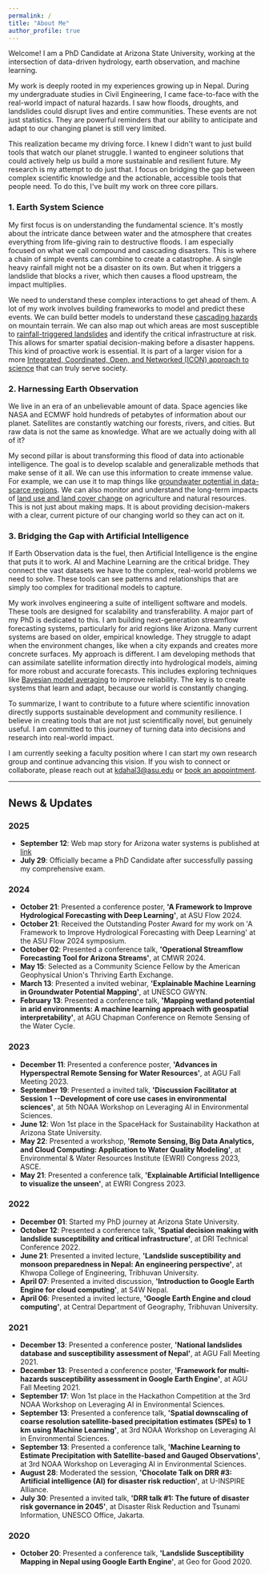 ```yaml
---
permalink: /
title: "About Me"
author_profile: true
---
```

Welcome! I am a PhD Candidate at Arizona State University, working at the intersection of data-driven hydrology, earth observation, and machine learning.

My work is deeply rooted in my experiences growing up in Nepal. During my undergraduate studies in Civil Engineering, I came face-to-face with the real-world impact of natural hazards. I saw how floods, droughts, and landslides could disrupt lives and entire communities. These events are not just statistics. They are powerful reminders that our ability to anticipate and adapt to our changing planet is still very limited.

This realization became my driving force. I knew I didn't want to just build tools that watch our planet struggle. I wanted to engineer solutions that could actively help us build a more sustainable and resilient future. My research is my attempt to do just that. I focus on bridging the gap between complex scientific knowledge and the actionable, accessible tools that people need. To do this, I've built my work on three core pillars.

### 1. Earth System Science
<!-- Suggested Image: A compelling photograph of a landslide path on a green mountainside or an aerial view of a flooded river valley. -->
My first focus is on understanding the fundamental science. It's mostly about the intricate dance between water and the atmosphere that creates everything from life-giving rain to destructive floods. I am especially focused on what we call compound and cascading disasters. This is where a chain of simple events can combine to create a catastrophe. A single heavy rainfall might not be a disaster on its own. But when it triggers a landslide that blocks a river, which then causes a flood upstream, the impact multiplies.

We need to understand these complex interactions to get ahead of them. A lot of my work involves building frameworks to model and predict these events. We can build better models to understand these [cascading hazards](https://doi.org/10.1080/19475705.2022.2162443) on mountain terrain. We can also map out which areas are most susceptible to [rainfall-triggered landslides](https://doi.org/10.1016/j.scitotenv.2023.162242) and identify the critical infrastructure at risk. This allows for smarter spatial decision-making before a disaster happens. This kind of proactive work is essential. It is part of a larger vision for a more [Integrated, Coordinated, Open, and Networked (ICON) approach to science](https://doi.org/10.1029/2021EA002114) that can truly serve society.

### 2. Harnessing Earth Observation
<!-- Suggested Image: A striking satellite image, perhaps a false-color composite showing vegetation health, water bodies, or the extent of a wildfire. -->
We live in an era of an unbelievable amount of data. Space agencies like NASA and ECMWF hold hundreds of petabytes of information about our planet. Satellites are constantly watching our forests, rivers, and cities. But raw data is not the same as knowledge. What are we actually doing with all of it?

My second pillar is about transforming this flood of data into actionable intelligence. The goal is to develop scalable and generalizable methods that make sense of it all. We can use this information to create immense value. For example, we can use it to map things like [groundwater potential in data-scarce regions](https://doi.org/10.1016/j.jhydrol.2023.130417). We can also monitor and understand the long-term impacts of [land use and land cover change](https://doi.org/10.1016/j.rsase.2022.100895) on agriculture and natural resources. This is not just about making maps. It is about providing decision-makers with a clear, current picture of our changing world so they can act on it.

### 3. Bridging the Gap with Artificial Intelligence
<!-- Suggested Image: An abstract graphic illustrating a neural network, a data flowchart, or a dashboard displaying predictive analytics. -->
If Earth Observation data is the fuel, then Artificial Intelligence is the engine that puts it to work. AI and Machine Learning are the critical bridge. They connect the vast datasets we have to the complex, real-world problems we need to solve. These tools can see patterns and relationships that are simply too complex for traditional models to capture.

My work involves engineering a suite of intelligent software and models. These tools are designed for scalability and transferability. A major part of my PhD is dedicated to this. I am building next-generation streamflow forecasting systems, particularly for arid regions like Arizona. Many current systems are based on older, empirical knowledge. They struggle to adapt when the environment changes, like when a city expands and creates more concrete surfaces. My approach is different. I am developing methods that can assimilate satellite information directly into hydrological models, aiming for more robust and accurate forecasts. This includes exploring techniques like [Bayesian model averaging](https://geokshitij.github.io/publication/2025-12-30-improving-hydrological-forecasting-with-bayesian-model-averaging-over-multiple-loss-functions) to improve reliability. The key is to create systems that learn and adapt, because our world is constantly changing.

To summarize, I want to contribute to a future where scientific innovation directly supports sustainable development and community resilience. I believe in creating tools that are not just scientifically novel, but genuinely useful. I am committed to this journey of turning data into decisions and research into real-world impact.

I am currently seeking a faculty position where I can start my own research group and continue advancing this vision. If you wish to connect or collaborate, please reach out at kdahal3@asu.edu or [book an appointment](https://calendar.app.google/6FXuzivEFvFhLHx76).

---

## News & Updates

### 2025
* **September 12**: Web map story for Arizona water systems is published at [link](https://geokshitij.github.io/azwaters/)
* **July 29**: Officially became a PhD Candidate after successfully passing my comprehensive exam.

### 2024
* **October 21**: Presented a conference poster, **'A Framework to Improve Hydrological Forecasting with Deep Learning'**, at ASU Flow 2024.
* **October 21**: Received the Outstanding Poster Award for my work on 'A Framework to Improve Hydrological Forecasting with Deep Learning' at the ASU Flow 2024 symposium.
* **October 02**: Presented a conference talk, **'Operational Streamflow Forecasting Tool for Arizona Streams'**, at CMWR 2024.
* **May 15**: Selected as a Community Science Fellow by the American Geophysical Union's Thriving Earth Exchange.
* **March 13**: Presented a invited webinar, **'Explainable Machine Learning in Groundwater Potential Mapping'**, at UNESCO GWYN.
* **February 13**: Presented a conference talk, **'Mapping wetland potential in arid environments: A machine learning approach with geospatial interpretability'**, at AGU Chapman Conference on Remote Sensing of the Water Cycle.

### 2023
* **December 11**: Presented a conference poster, **'Advances in Hyperspectral Remote Sensing for Water Resources'**, at AGU Fall Meeting 2023.
* **September 19**: Presented a invited talk, **'Discussion Facilitator at Session 1 --Development of core use cases in environmental sciences'**, at 5th NOAA Workshop on Leveraging AI in Environmental Sciences.
* **June 12**: Won 1st place in the SpaceHack for Sustainability Hackathon at Arizona State University.
* **May 22**: Presented a workshop, **'Remote Sensing, Big Data Analytics, and Cloud Computing: Application to Water Quality Modeling'**, at Environmental & Water Resources Institute (EWRI) Congress 2023, ASCE.
* **May 21**: Presented a conference talk, **'Explainable Artificial Intelligence to visualize the unseen'**, at EWRI Congress 2023.

### 2022
* **December 01**: Started my PhD journey at Arizona State University.
* **October 12**: Presented a conference talk, **'Spatial decision making with landslide susceptibility and critical infrastructure'**, at DRI Technical Conference 2022.
* **June 21**: Presented a invited lecture, **'Landslide susceptibility and monsoon preparedness in Nepal: An engineering perspective'**, at Khwopa College of Engineering, Tribhuvan University.
* **April 07**: Presented a invited discussion, **'Introduction to Google Earth Engine for cloud computing'**, at S4W Nepal.
* **April 06**: Presented a invited lecture, **'Google Earth Engine and cloud computing'**, at Central Department of Geography, Tribhuvan University.

### 2021
* **December 13**: Presented a conference poster, **'National landslides database and susceptibility assessment of Nepal'**, at AGU Fall Meeting 2021.
* **December 13**: Presented a conference poster, **'Framework for multi-hazards susceptibility assessment in Google Earth Engine'**, at AGU Fall Meeting 2021.
* **September 17**: Won 1st place in the Hackathon Competition at the 3rd NOAA Workshop on Leveraging AI in Environmental Sciences.
* **September 13**: Presented a conference talk, **'Spatial downscaling of coarse resolution satellite-based precipitation estimates (SPEs) to 1 km using Machine Learning'**, at 3rd NOAA Workshop on Leveraging AI in Environmental Sciences.
* **September 13**: Presented a conference talk, **'Machine Learning to Estimate Precipitation with Satellite-based and Gauged Observations'**, at 3rd NOAA Workshop on Leveraging AI in Environmental Sciences.
* **August 28**: Moderated the session, **'Chocolate Talk on DRR #3: Artificial intelligence (AI) for disaster risk reduction'**, at U-INSPIRE Alliance.
* **July 30**: Presented a invited talk, **'DRR talk #1: The future of disaster risk governance in 2045'**, at Disaster Risk Reduction and Tsunami Information, UNESCO Office, Jakarta.

### 2020
* **October 20**: Presented a conference talk, **'Landslide Susceptibility Mapping in Nepal using Google Earth Engine'**, at Geo for Good 2020.

